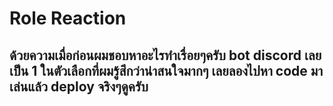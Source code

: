 # Role Reaction
## ด้วยความเมื่อก่อนผมชอบหาอะไรทำเรื่อยๆครับ bot discord เลยเป็น 1 ในตัวเลือกที่ผมรู้สึกว่าน่าสนใจมากๆ เลยลองไปหา code มาเล่นแล้ว deploy จริงๆดูครับ
